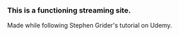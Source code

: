 ### This is a functioning streaming site.

Made while following Stephen Grider's tutorial on Udemy. 

